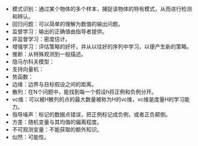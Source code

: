 - 模式识别：通过某个物体的多个样本，捕捉该物体的特有模式，从而进行检测和辨认。
- 回归问题：可以简单的理解为数值的输出问题。
- 监督学习：输出的正确值由指导者提供。
- 非监督学习：密度估计。
- 增强学习：评估策略的好坏，并从以往好的序列中学习，以便产生新的策略。
- 推断：从特殊观测到一般描述。
- 隐马尔科夫模型：
- 支持向量机：
- 势函数：
- 边缘：边界与目标假设之间的距离。
- 散列：在N个问题中，能找到每一个假设h将正例和负例分开。
- vc维：可以被H散列的点的最大数量被称为H的vc维，vc维是度量H的学习能力。
- 指导噪声：标记的数据点错误，把正例标记成负例，或者正负颠倒。
- 方差：随机变量与其均值的偏离程度。
- 不可观测变量：不能获取的额外知识。
- 似然：可能性。

